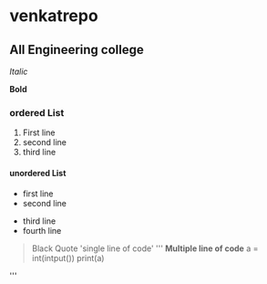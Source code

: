 # venkatrepo
## All Engineering college

*Italic*

**Bold**

### ordered List
1. First line
2. second line
3. third line

#### unordered List
- first line
- second line
+ third line
+ fourth line
>Black Quote
'single line of code'
'''
**Multiple line of code**
a = int(intput())
print(a)

'''
